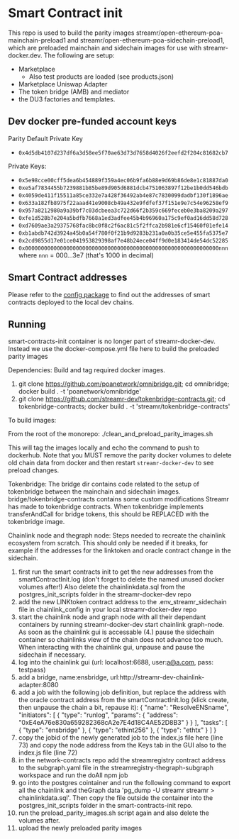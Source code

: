 # Smart Contract init
This repo is used to build the parity images streamr/open-ethereum-poa-mainchain-preload1 and streamr/open-ethereum-poa-sidechain-preload1, which are preloaded mainchain and sidechain images for use with streamr-docker.dev. The following are setup:
 * Marketplace
   * Also test products are loaded (see products.json)
 * Marketplace Uniswap Adapter
 * The token bridge (AMB) and mediator
 * the DU3 factories and templates.

## Dev docker pre-funded account keys

Parity Default Private Key
* `0x4d5db4107d237df6a3d58ee5f70ae63d73d7658d4026f2eefd2f204c81682cb7`

Private Keys:
* `0x5e98cce00cff5dea6b454889f359a4ec06b9fa6b88e9d69b86de8e1c81887da0`
* `0xe5af7834455b7239881b85be89d905d6881dcb4751063897f12be1b0dd546bdb`
* `0x4059de411f15511a85ce332e7a428f36492ab4e87c7830099dadbf130f1896ae`
* `0x633a182fb8975f22aaad41e9008cb49a432e9fdfef37f151e9e7c54e96258ef9`
* `0x957a8212980a9a39bf7c03dcbeea3c722d66f2b359c669feceb0e3ba8209a297`
* `0xfe1d528b7e204a5bdfb7668a1ed3adfee45b4b96960a175c9ef0ad16dd58d728`
* `0xd7609ae3a29375768fac8bc0f8c2f6ac81c5f2ffca2b981e6cf15460f01efe14`
* `0xb1abdb742d3924a45b0a54f780f0f21b9d9283b231a0a0b35ce5e455fa5375e7`
* `0x2cd9855d17e01ce041953829398af7e48b24ece04ff9d0e183414de54dc52285`
* `0x0000000000000000000000000000000000000000000000000000000000000nnn` where `nnn` = 000...3e7 (that's 1000 in decimal)

## Smart Contract addresses

Please refer to the [config package](https://github.com/streamr-dev/network-contracts/tree/master/packages/config) to find out the addresses of smart contracts deployed to the local dev chains.

## Running

smart-contracts-init container is no longer part of streamr-docker-dev. Instead we use the docker-compose.yml file here to build the preloaded parity images

Dependencies:
Build and tag required docker images.
 1. git clone https://github.com/poanetwork/omnibridge.git; cd omnibridge; docker build . -t 'poanetwork/omnibridge'
 2. git clone https://github.com/streamr-dev/tokenbridge-contracts.git; cd tokenbridge-contracts; docker build . -t 'streamr/tokenbridge-contracts'

To build images:

From the root of the monorepo:
./clean_and_preload_parity_images.sh

This will tag the images locally and echo the command to push to dockerhub.
Note that you MUST remove the parity docker volumes to delete old chain data from docker and then restart `streamr-docker-dev` to see preload changes.

Tokenbridge:
The bridge dir contains code related to the setup of tokenbridge between the mainchain and sidechain images. bridge/tokenbridge-contracts contains some custom modifications Streamr has made to tokenbridge contracts. When tokenbridge implements transferAndCall for bridge tokens, this should be REPLACED with the tokenbridge image.

Chainlink node and thegraph node:
Steps needed to recreate the chainlink ecosystem from scratch. This should only be needed if it breaks, for example if the addresses for the linktoken and oracle contract change in the sidechain.
1. first run the smart contracts init to get the new addresses from the smartContractInit.log (don't forget to delete the named unused docker volumes after!) Also delete the chainlinkdata.sql from the postgres_init_scripts folder in the streamr-docker-dev repo
2. add the new LINKtoken contract address to the .env_streamr_sidechain file in chainlink_config in your local streamr-docker-dev repo
3. start the chainlink node and graph node with all their dependant containers by running streamr-docker-dev start chainlink graph-node. As soon as the chainlink gui is accessable (4.) pause the sidechain container so chainlinks view of the chain does not advance too much. When interacting with the chainlink gui, unpause and pause the sidechain if necessary.
4. log into the chainlink gui (url: localhost:6688, user:a@a.com, pass: testpass)
5. add a bridge, name:ensbridge, url:http://streamr-dev-chainlink-adapter:8080
6. add a job with the following job definition, but replace the address with the oracle contract address from the smartContractInit.log (klick create, then unpause the chain a bit, repause it):
{
  "name": "ResolveENSname",
  "initiators": [
    {
      "type": "runlog",
      "params": {
        "address": "0xE4eA76e830a659282368cA2e7E4d18C4AE52D8B3"
      }
    }
  ],
  "tasks": [
    {
      "type": "ensbridge"
    },
    {
      "type": "ethint256"
    },
    {
      "type": "ethtx"
    }
  ]
}
7. copy the jobid of the newly generated job to the index.js file here (line 73) and copy the node address from the Keys tab in the GUI also to the index.js file (line 72)
8. in the network-contracts repo add the streamregistry contract address to the subgraph.yaml file in the streamregistry-thegraph-subgraph workspace and run the doAll npm job
9. go into the postgres cointainer and run the following command to export all the chainlink and theGraph data 'pg_dump -U streamr streamr > chainlinkdata.sql'. Then copy the file outside the container into the postgres_init_scripts folder in the smart-contracts-init repo.
10. run the preload_parity_images.sh script again and also delete the volumes after.
11. upload the newly preloaded parity images
